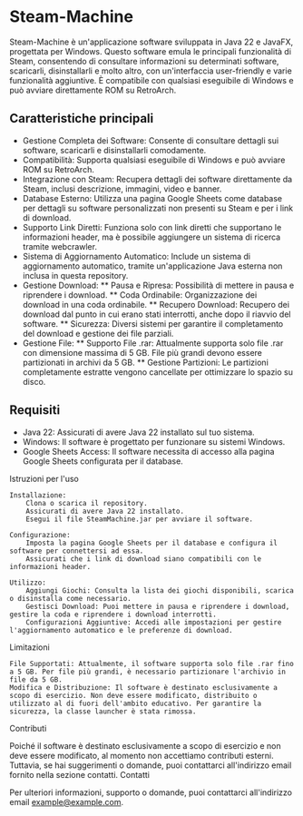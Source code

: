 # Steam-Machine

Steam-Machine è un'applicazione software sviluppata in Java 22 e JavaFX, progettata per Windows. Questo software emula le principali funzionalità di Steam, consentendo di consultare informazioni su determinati software, scaricarli, disinstallarli e molto altro, con un'interfaccia user-friendly e varie funzionalità aggiuntive. È compatibile con qualsiasi eseguibile di Windows e può avviare direttamente ROM su RetroArch.

## Caratteristiche principali

* Gestione Completa dei Software: Consente di consultare dettagli sui software, scaricarli e disinstallarli comodamente.
* Compatibilità: Supporta qualsiasi eseguibile di Windows e può avviare ROM su RetroArch.
* Integrazione con Steam: Recupera dettagli dei software direttamente da Steam, inclusi descrizione, immagini, video e banner.
* Database Esterno: Utilizza una pagina Google Sheets come database per dettagli su software personalizzati non presenti su Steam e per i link di download.
* Supporto Link Diretti: Funziona solo con link diretti che supportano le informazioni header, ma è possibile aggiungere un sistema di ricerca tramite webcrawler.
* Sistema di Aggiornamento Automatico: Include un sistema di aggiornamento automatico, tramite un'applicazione Java esterna non inclusa in questa repository.
* Gestione Download:
** Pausa e Ripresa: Possibilità di mettere in pausa e riprendere i download.
** Coda Ordinabile: Organizzazione dei download in una coda ordinabile.
** Recupero Download: Recupero dei download dal punto in cui erano stati interrotti, anche dopo il riavvio del software.
** Sicurezza: Diversi sistemi per garantire il completamento del download e gestione dei file parziali.
* Gestione File:
** Supporto File .rar: Attualmente supporta solo file .rar con dimensione massima di 5 GB. File più grandi devono essere partizionati in archivi da 5 GB.
** Gestione Partizioni: Le partizioni completamente estratte vengono cancellate per ottimizzare lo spazio su disco.

## Requisiti

* Java 22: Assicurati di avere Java 22 installato sul tuo sistema.
* Windows: Il software è progettato per funzionare su sistemi Windows.
* Google Sheets Access: Il software necessita di accesso alla pagina Google Sheets configurata per il database.

Istruzioni per l'uso

    Installazione:
        Clona o scarica il repository.
        Assicurati di avere Java 22 installato.
        Esegui il file SteamMachine.jar per avviare il software.

    Configurazione:
        Imposta la pagina Google Sheets per il database e configura il software per connettersi ad essa.
        Assicurati che i link di download siano compatibili con le informazioni header.

    Utilizzo:
        Aggiungi Giochi: Consulta la lista dei giochi disponibili, scarica o disinstalla come necessario.
        Gestisci Download: Puoi mettere in pausa e riprendere i download, gestire la coda e riprendere i download interrotti.
        Configurazioni Aggiuntive: Accedi alle impostazioni per gestire l'aggiornamento automatico e le preferenze di download.

Limitazioni

    File Supportati: Attualmente, il software supporta solo file .rar fino a 5 GB. Per file più grandi, è necessario partizionare l'archivio in file da 5 GB.
    Modifica e Distribuzione: Il software è destinato esclusivamente a scopo di esercizio. Non deve essere modificato, distribuito o utilizzato al di fuori dell'ambito educativo. Per garantire la sicurezza, la classe launcher è stata rimossa.

Contributi

Poiché il software è destinato esclusivamente a scopo di esercizio e non deve essere modificato, al momento non accettiamo contributi esterni. Tuttavia, se hai suggerimenti o domande, puoi contattarci all'indirizzo email fornito nella sezione contatti.
Contatti

Per ulteriori informazioni, supporto o domande, puoi contattarci all'indirizzo email example@example.com.
